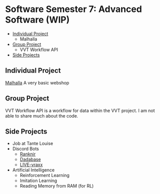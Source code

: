 # Software Semester 7: Advanced Software (WIP)
- [Individual Project](individual-project)
  - Malhalla
- [Group Project](group-project)
  - VVT Workflow API 
- [Side Projects](side-projects)

## Individual Project
[Malhalla](https://github.com/Mallhalla) A very basic webshop

## Group Project
VVT Workflow API is a workflow for data within the VVT project. I am not able to share much about the code.

## Side Projects
- Job at Tante Louise
- Discord Bots
  - [Ranknir](https://github.com/CrossyChainsaw/Ranknir)
  - [Dadabase](https://github.com/CrossyChainsaw/Dadabase)
  - [LIVE-vraxx](https://github.com/CrossyChainsaw/LIVE-vraxx)
- Artificial Intelligence
  - Reinforcement Learning
  - Imitation Learning
  - Reading Memory from RAM (for RL)
